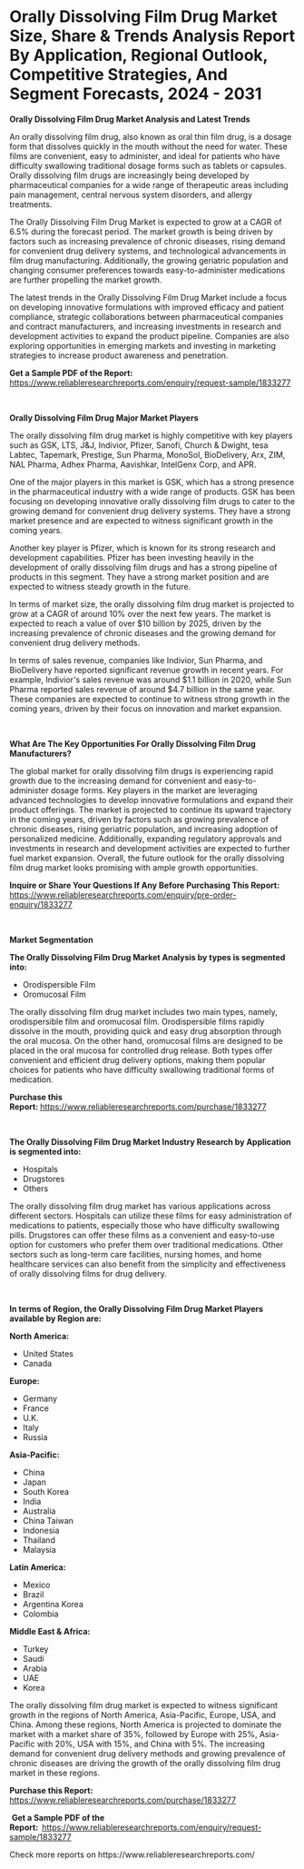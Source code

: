 <p><h1>Orally Dissolving Film Drug Market Size, Share & Trends Analysis Report By Application, Regional Outlook, Competitive Strategies, And Segment Forecasts, 2024 - 2031</h1></p><p><strong>Orally Dissolving Film Drug Market Analysis and Latest Trends</strong></p>
<p><p>An orally dissolving film drug, also known as oral thin film drug, is a dosage form that dissolves quickly in the mouth without the need for water. These films are convenient, easy to administer, and ideal for patients who have difficulty swallowing traditional dosage forms such as tablets or capsules. Orally dissolving film drugs are increasingly being developed by pharmaceutical companies for a wide range of therapeutic areas including pain management, central nervous system disorders, and allergy treatments.</p><p>The Orally Dissolving Film Drug Market is expected to grow at a CAGR of 6.5% during the forecast period. The market growth is being driven by factors such as increasing prevalence of chronic diseases, rising demand for convenient drug delivery systems, and technological advancements in film drug manufacturing. Additionally, the growing geriatric population and changing consumer preferences towards easy-to-administer medications are further propelling the market growth.</p><p>The latest trends in the Orally Dissolving Film Drug Market include a focus on developing innovative formulations with improved efficacy and patient compliance, strategic collaborations between pharmaceutical companies and contract manufacturers, and increasing investments in research and development activities to expand the product pipeline. Companies are also exploring opportunities in emerging markets and investing in marketing strategies to increase product awareness and penetration.</p></p>
<p><strong>Get a Sample PDF of the Report:&nbsp;</strong> <a href="https://www.reliableresearchreports.com/enquiry/request-sample/1833277">https://www.reliableresearchreports.com/enquiry/request-sample/1833277</a></p>
<p>&nbsp;</p>
<p><strong>Orally Dissolving Film Drug Major Market Players</strong></p>
<p><p>The orally dissolving film drug market is highly competitive with key players such as GSK, LTS, J&J, Indivior, Pfizer, Sanofi, Church & Dwight, tesa Labtec, Tapemark, Prestige, Sun Pharma, MonoSol, BioDelivery, Arx, ZIM, NAL Pharma, Adhex Pharma, Aavishkar, IntelGenx Corp, and APR. </p><p>One of the major players in this market is GSK, which has a strong presence in the pharmaceutical industry with a wide range of products. GSK has been focusing on developing innovative orally dissolving film drugs to cater to the growing demand for convenient drug delivery systems. They have a strong market presence and are expected to witness significant growth in the coming years.</p><p>Another key player is Pfizer, which is known for its strong research and development capabilities. Pfizer has been investing heavily in the development of orally dissolving film drugs and has a strong pipeline of products in this segment. They have a strong market position and are expected to witness steady growth in the future.</p><p>In terms of market size, the orally dissolving film drug market is projected to grow at a CAGR of around 10% over the next few years. The market is expected to reach a value of over $10 billion by 2025, driven by the increasing prevalence of chronic diseases and the growing demand for convenient drug delivery methods.</p><p>In terms of sales revenue, companies like Indivior, Sun Pharma, and BioDelivery have reported significant revenue growth in recent years. For example, Indivior's sales revenue was around $1.1 billion in 2020, while Sun Pharma reported sales revenue of around $4.7 billion in the same year. These companies are expected to continue to witness strong growth in the coming years, driven by their focus on innovation and market expansion.</p></p>
<p>&nbsp;</p>
<p><strong>What Are The Key Opportunities For Orally Dissolving Film Drug Manufacturers?</strong></p>
<p><p>The global market for orally dissolving film drugs is experiencing rapid growth due to the increasing demand for convenient and easy-to-administer dosage forms. Key players in the market are leveraging advanced technologies to develop innovative formulations and expand their product offerings. The market is projected to continue its upward trajectory in the coming years, driven by factors such as growing prevalence of chronic diseases, rising geriatric population, and increasing adoption of personalized medicine. Additionally, expanding regulatory approvals and investments in research and development activities are expected to further fuel market expansion. Overall, the future outlook for the orally dissolving film drug market looks promising with ample growth opportunities.</p></p>
<p><strong>Inquire or Share Your Questions If Any Before Purchasing This Report:</strong> <a href="https://www.reliableresearchreports.com/enquiry/pre-order-enquiry/1833277">https://www.reliableresearchreports.com/enquiry/pre-order-enquiry/1833277</a></p>
<p>&nbsp;</p>
<p><strong>Market Segmentation</strong></p>
<p><strong>The Orally Dissolving Film Drug Market Analysis by types is segmented into:</strong></p>
<p><ul><li>Orodispersible Film</li><li>Oromucosal Film</li></ul></p>
<p><p>The orally dissolving film drug market includes two main types, namely, orodispersible film and oromucosal film. Orodispersible films rapidly dissolve in the mouth, providing quick and easy drug absorption through the oral mucosa. On the other hand, oromucosal films are designed to be placed in the oral mucosa for controlled drug release. Both types offer convenient and efficient drug delivery options, making them popular choices for patients who have difficulty swallowing traditional forms of medication.</p></p>
<p><strong>Purchase this Report:&nbsp;</strong><a href="https://www.reliableresearchreports.com/purchase/1833277">https://www.reliableresearchreports.com/purchase/1833277</a></p>
<p>&nbsp;</p>
<p><strong>The Orally Dissolving Film Drug Market Industry Research by Application is segmented into:</strong></p>
<p><ul><li>Hospitals</li><li>Drugstores</li><li>Others</li></ul></p>
<p><p>The orally dissolving film drug market has various applications across different sectors. Hospitals can utilize these films for easy administration of medications to patients, especially those who have difficulty swallowing pills. Drugstores can offer these films as a convenient and easy-to-use option for customers who prefer them over traditional medications. Other sectors such as long-term care facilities, nursing homes, and home healthcare services can also benefit from the simplicity and effectiveness of orally dissolving films for drug delivery.</p></p>
<p>&nbsp;</p>
<p><strong>In terms of Region, the Orally Dissolving Film Drug Market Players available by Region are:</strong></p>
<p>
    <p> <strong> North America: </strong>
        <ul>
            <li>United States</li>
            <li>Canada</li>
        </ul>
        </p> 
    <p> <strong> Europe: </strong>
        <ul>
            <li>Germany</li>
            <li>France</li>
            <li>U.K.</li>
            <li>Italy</li>
            <li>Russia</li>
        </ul>
        </p> 
    <p> <strong> Asia-Pacific: </strong>
        <ul>
            <li>China</li>
            <li>Japan</li>
            <li>South Korea</li>
            <li>India</li>
            <li>Australia</li>
            <li>China Taiwan</li>
            <li>Indonesia</li>
            <li>Thailand</li>
            <li>Malaysia</li>
        </ul>
        </p> 
    <p> <strong> Latin America: </strong>
        <ul>
            <li>Mexico</li>
            <li>Brazil</li>
            <li>Argentina Korea</li>
            <li>Colombia</li>
        </ul>
        </p> 
    <p> <strong> Middle East & Africa: </strong>
        <ul>
            <li>Turkey</li>
            <li>Saudi</li>
            <li>Arabia</li>
            <li>UAE</li>
            <li>Korea</li>
        </ul>
    </p>
    </p>
<p><p>The orally dissolving film drug market is expected to witness significant growth in the regions of North America, Asia-Pacific, Europe, USA, and China. Among these regions, North America is projected to dominate the market with a market share of 35%, followed by Europe with 25%, Asia-Pacific with 20%, USA with 15%, and China with 5%. The increasing demand for convenient drug delivery methods and growing prevalence of chronic diseases are driving the growth of the orally dissolving film drug market in these regions.</p></p>
<p><strong>Purchase this Report: </strong><a href="https://www.reliableresearchreports.com/purchase/1833277">https://www.reliableresearchreports.com/purchase/1833277</a></p>
<p>&nbsp;<strong>Get a Sample PDF of the Report:&nbsp;&nbsp;</strong><a href="https://www.reliableresearchreports.com/enquiry/request-sample/1833277">https://www.reliableresearchreports.com/enquiry/request-sample/1833277</a></p>
<p><strong></strong></p>
<p>Check more reports on https://www.reliableresearchreports.com/</p>
